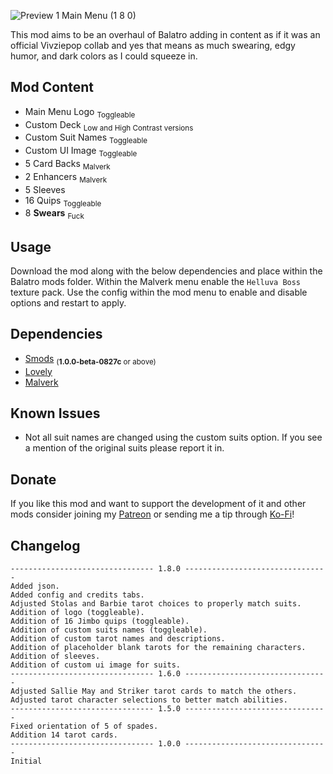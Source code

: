 ![Preview 1 Main Menu (1 8 0)](https://github.com/user-attachments/assets/764fd0cf-d1eb-48c6-be5d-28a3f315d96b)

This mod aims to be an overhaul of Balatro adding in content as if it was an official Vivziepop collab and yes that means as much swearing, edgy humor, and dark colors as I could squeeze in.

## Mod Content
* Main Menu Logo <sub>Toggleable</sub>
* Custom Deck <sub>Low and High Contrast versions</sub>
* Custom Suit Names <sub>Toggleable</sub>
* Custom UI Image <sub>Toggleable</sub>
* 5 Card Backs <sub>Malverk</sub>
* 2 Enhancers <sub>Malverk</sub>
* 5 Sleeves
* 16 Quips <sub>Toggleable</sub>
* 8 **Swears** <sub>Fuck</sub>

## Usage
Download the mod along with the below dependencies and place within the Balatro mods folder. Within the Malverk menu enable the `Helluva Boss` texture pack. Use the config within the mod menu to enable and disable options and restart to apply.

## Dependencies
* [Smods](https://github.com/Steamodded/smods/releases) <sub>(**1.0.0-beta-0827c** or above)</sub>
* [Lovely](https://github.com/ethangreen-dev/lovely-injector/releases)
* [Malverk](https://github.com/Eremel/Malverk/releases)

## Known Issues
* Not all suit names are changed using the custom suits option. If you see a mention of the original suits please report it in.

## Donate
If you like this mod and want to support the development of it and other mods consider joining my [Patreon](https://www.patreon.com/c/VRArt1) or sending me a tip through [Ko-Fi](https://ko-fi.com/vrart1)!

## Changelog
```
-------------------------------- 1.8.0 --------------------------------
Added json.
Added config and credits tabs.
Adjusted Stolas and Barbie tarot choices to properly match suits.
Addition of logo (toggleable).
Addition of 16 Jimbo quips (toggleable).
Addition of custom suits names (toggleable).
Addition of custom tarot names and descriptions.
Addition of placeholder blank tarots for the remaining characters.
Addition of sleeves.
Addition of custom ui image for suits.
-------------------------------- 1.6.0 --------------------------------
Adjusted Sallie May and Striker tarot cards to match the others.
Adjusted tarot character selections to better match abilities.
-------------------------------- 1.5.0 --------------------------------
Fixed orientation of 5 of spades.
Addition 14 tarot cards.
-------------------------------- 1.0.0 --------------------------------
Initial
```
